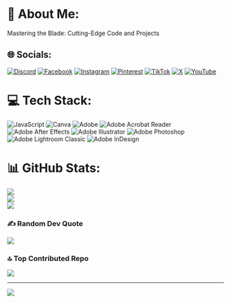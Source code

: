 # 💫 About Me:
Mastering the Blade: Cutting-Edge Code and Projects


## 🌐 Socials:
[![Discord](https://img.shields.io/badge/Discord-%237289DA.svg?logo=discord&logoColor=white)](https://discord.gg/https://discord.com/channels/1293925756656812124/1293925757747466254) [![Facebook](https://img.shields.io/badge/Facebook-%231877F2.svg?logo=Facebook&logoColor=white)](https://facebook.com/https://www.facebook.com/bladesnest) [![Instagram](https://img.shields.io/badge/Instagram-%23E4405F.svg?logo=Instagram&logoColor=white)](https://instagram.com/https://www.instagram.com/bladesnest/) [![Pinterest](https://img.shields.io/badge/Pinterest-%23E60023.svg?logo=Pinterest&logoColor=white)](https://pinterest.com/https://www.pinterest.com/bladesnest) [![TikTok](https://img.shields.io/badge/TikTok-%23000000.svg?logo=TikTok&logoColor=white)](https://tiktok.com/@https://www.tiktok.com/@bladesnest) [![X](https://img.shields.io/badge/X-black.svg?logo=X&logoColor=white)](https://x.com/https://x.com/BladesNest) [![YouTube](https://img.shields.io/badge/YouTube-%23FF0000.svg?logo=YouTube&logoColor=white)](https://youtube.com/@https://www.youtube.com/@bladesnest2/shorts) 

# 💻 Tech Stack:
![JavaScript](https://img.shields.io/badge/javascript-%23323330.svg?style=for-the-badge&logo=javascript&logoColor=%23F7DF1E) ![Canva](https://img.shields.io/badge/Canva-%2300C4CC.svg?style=for-the-badge&logo=Canva&logoColor=white) ![Adobe](https://img.shields.io/badge/adobe-%23FF0000.svg?style=for-the-badge&logo=adobe&logoColor=white) ![Adobe Acrobat Reader](https://img.shields.io/badge/Adobe%20Acrobat%20Reader-EC1C24.svg?style=for-the-badge&logo=Adobe%20Acrobat%20Reader&logoColor=white) ![Adobe After Effects](https://img.shields.io/badge/Adobe%20After%20Effects-9999FF.svg?style=for-the-badge&logo=Adobe%20After%20Effects&logoColor=white) ![Adobe Illustrator](https://img.shields.io/badge/adobe%20illustrator-%23FF9A00.svg?style=for-the-badge&logo=adobe%20illustrator&logoColor=white) ![Adobe Photoshop](https://img.shields.io/badge/adobe%20photoshop-%2331A8FF.svg?style=for-the-badge&logo=adobe%20photoshop&logoColor=white) ![Adobe Lightroom Classic](https://img.shields.io/badge/Adobe%20Lightroom%20Classic-31A8FF.svg?style=for-the-badge&logo=Adobe%20Lightroom%20Classic&logoColor=white) ![Adobe InDesign](https://img.shields.io/badge/Adobe%20InDesign-49021F?style=for-the-badge&logo=adobeindesign&logoColor=FF3366)
# 📊 GitHub Stats:
![](https://github-readme-stats.vercel.app/api?username=bladesnest&theme=dark&hide_border=false&include_all_commits=true&count_private=true)<br/>
![](https://github-readme-streak-stats.herokuapp.com/?user=bladesnest&theme=dark&hide_border=false)<br/>
![](https://github-readme-stats.vercel.app/api/top-langs/?username=bladesnest&theme=dark&hide_border=false&include_all_commits=true&count_private=true&layout=compact)

### ✍️ Random Dev Quote
![](https://quotes-github-readme.vercel.app/api?type=horizontal&theme=radical)

### 🔝 Top Contributed Repo
![](https://github-contributor-stats.vercel.app/api?username=bladesnest&limit=5&theme=dark&combine_all_yearly_contributions=true)

---
[![](https://visitcount.itsvg.in/api?id=bladesnest&icon=0&color=0)](https://visitcount.itsvg.in)

<!-- Proudly created with GPRM ( https://gprm.itsvg.in ) -->
